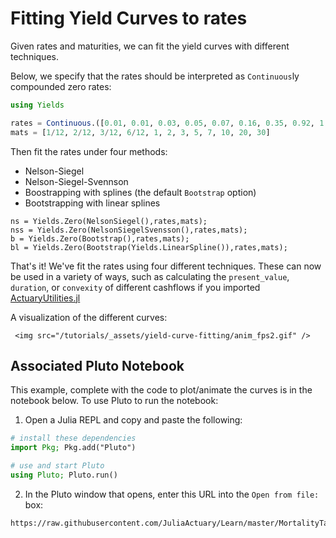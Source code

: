 # Fitting Yield Curves to rates

Given rates and maturities, we can fit the yield curves with different techniques.

Below, we specify that the rates should be interpreted as `Continuous`ly compounded zero rates:

```julia
using Yields

rates = Continuous.([0.01, 0.01, 0.03, 0.05, 0.07, 0.16, 0.35, 0.92, 1.40, 1.74, 2.31, 2.41] ./ 100)
mats = [1/12, 2/12, 3/12, 6/12, 1, 2, 3, 5, 7, 10, 20, 30]
```

Then fit the rates under four methods:

- Nelson-Siegel
- Nelson-Siegel-Svennson
- Boostrapping with splines (the default `Bootstrap` option)
- Bootstrapping with linear splines

```
ns = Yields.Zero(NelsonSiegel(),rates,mats);
nss = Yields.Zero(NelsonSiegelSvensson(),rates,mats);
b = Yields.Zero(Bootstrap(),rates,mats);
bl = Yields.Zero(Bootstrap(Yields.LinearSpline()),rates,mats);
```

That's it! We've fit the rates using four different techniques. These can now be used in a variety of ways, such as calculating the `present_value`, `duration`, or `convexity` of different cashflows if you imported [ActuaryUtilities.jl](https://github.com/JuliaActuary/ActuaryUtilities.jl)

A visualization of the different curves:


~~~
 <img src="/tutorials/_assets/yield-curve-fitting/anim_fps2.gif" />
~~~

## Associated Pluto Notebook

This example, complete with the code to plot/animate the curves is in the notebook below. To use Pluto to run the notebook:

1. Open a Julia REPL and copy and paste the following:

```julia
# install these dependencies
import Pkg; Pkg.add("Pluto") 

# use and start Pluto
using Pluto; Pluto.run()
```


2. In the Pluto window that opens, enter this URL into the `Open from file:` box:

```
https://raw.githubusercontent.com/JuliaActuary/Learn/master/MortalityTableComparison.jl
```
